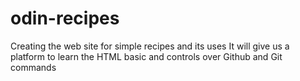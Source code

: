 # odin-recipes
Creating the web site for simple recipes and its uses
It will give us a platform to learn the HTML basic and controls over 
Github and Git commands